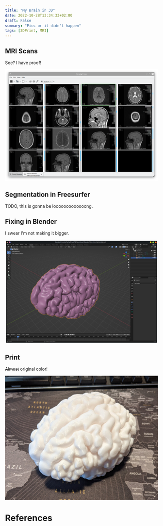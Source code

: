 ```yaml
---
title: "My Brain in 3D"
date: 2022-10-28T13:34:33+02:00
draft: False
summary: "Pics or it didn't happen"
tags: [3DPrint, MRI]
---
```


## MRI Scans

See? I have proof!

![](aeskulap.png)

## Segmentation in Freesurfer

TODO, this is gonna be looooooooooooong.

## Fixing in Blender

I swear I'm not making it bigger.

![](blender.png)

## Print

~~Almost~~ original color!

![](brain-small.jpg)


# References